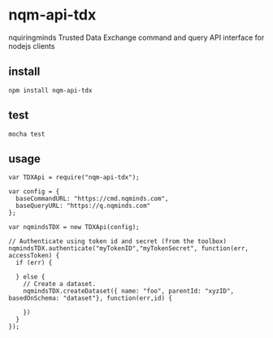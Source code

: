 # nqm-api-tdx
nquiringminds Trusted Data Exchange command and query API interface for nodejs clients

## install
```
npm install nqm-api-tdx
```

## test
```
mocha test
```

## usage

```
var TDXApi = require("nqm-api-tdx");

var config = {
  baseCommandURL: "https://cmd.nqminds.com",
  baseQueryURL: "https://q.nqminds.com"  
};

var nqmindsTDX = new TDXApi(config);

// Authenticate using token id and secret (from the toolbox)
nqmindsTDX.authenticate("myTokenID","myTokenSecret", function(err, accessToken) {
  if (err) {

  } else {
    // Create a dataset.
    nqmindsTDX.createDataset({ name: "foo", parentId: "xyzID", basedOnSchema: "dataset"}, function(err,id) {
      
    })
  }  
});
```